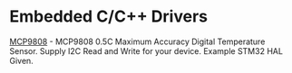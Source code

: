# Embedded C/C++ Drivers

[MCP9808](https://www.microchip.com/en-us/product/mcp9808) - MCP9808 0.5C Maximum Accuracy Digital Temperature Sensor. Supply I2C Read and Write for your device. Example STM32 HAL Given.
